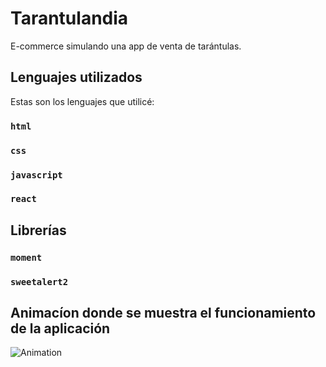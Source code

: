 # Tarantulandia

E-commerce simulando una app de venta de tarántulas.

## Lenguajes utilizados

Estas son los lenguajes que utilicé:

### `html`
### `css`
### `javascript`
### `react`

## Librerías

### `moment`
### `sweetalert2`

## Animacíon donde se muestra el funcionamiento de la aplicación
![Animation](https://user-images.githubusercontent.com/103045529/196280801-b01ed417-6c1c-41c4-a159-63faac245da1.gif)
